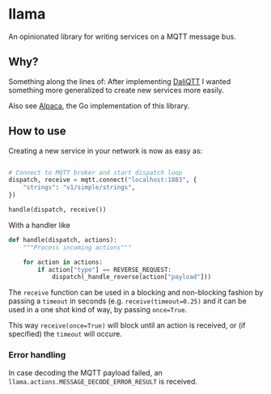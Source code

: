 # llama

An opinionated library for writing services on a MQTT message bus.


## Why?


Something along the lines of: After implementing [DaliQTT](https://github.com/cccb/daliqtt)
I wanted something more generalized to create new services more
easily.

Also see [Alpaca](https://github.com/cameliot/alpaca), the Go implementation
of this library.

## How to use

Creating a new service in your network
is now as easy as:

```python

# Connect to MQTT broker and start dispatch loop
dispatch, receive = mqtt.connect("localhost:1883", {
    "strings": "v1/simple/strings",
})

handle(dispatch, receive())

```

With a handler like

```python
def handle(dispatch, actions):
    """Process incoming actions"""

    for action in actions:
        if action["type"] == REVERSE_REQUEST:
            dispatch(_handle_reverse(action["payload"]))

```

The `receive` function can be used in a blocking and non-blocking
fashion by passing a `timeout` in seconds (e.g. `receive(timeout=0.25)`
and it can be used in a one shot kind of way, by passing `once=True`.

This way `receive(once=True)` will block until an action is received,
or (if specified) the `timeout` will occure.


### Error handling

In case decoding the MQTT payload failed, an `llama.actions.MESSAGE_DECODE_ERROR_RESULT`
is received.

